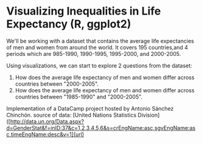 # Visualizing Inequalities in Life Expectancy (R, ggplot2)

We'll be working with a dataset that contains the average life expectancies of men and women from around the world. It covers 195 countries,and 4 periods which are 985-1990, 1990-1995, 1995-2000, and 2000-2005.


Using visualizations, we can start to explore 2 questions from the dataset:

  1. How does the average life expectancy of men and women differ across countries between "2000-2005".
  2. How does the average life expectancy of men and women differ across countries between "1985-1990" and "2000-2005". 
  

Implementation of a DataCamp project hosted by Antonio Sánchez Chinchón.
source of data: [United Nations Statistics Division] ([http://data.un.org/Data.aspx?d=GenderStat&f=inID:37&c=1,2,3,4,5,6&s=crEngName:asc,sgvEngName:asc,timeEngName:desc&v=1](url)

